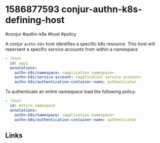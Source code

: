 # 1586877593 conjur-authn-k8s-defining-host
#conjur #authn-k8s #host #policy

A conjur `authn-k8s` host identifies a specific k8s resource.
This host will repersent a specific service accounts from within a namespace
```yaml
- !host
  id: app1
  annotations:
    authn-k8s/namespace: <application namespace>
    authn-k8s/service-account: <application service account>
    authn-k8s/authentication-container-name: authenticator
```

To authenticate an entire namespace load the following policy:
```yaml
- !host
  id: entire_namespace
  annotations:
    authn-k8s/namespace: <application namespace>
    authn-k8s/authentication-container-name: authenticator
```



## Links
